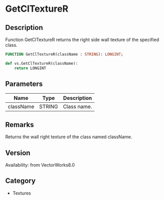 # GetClTextureR

## Description
Function GetClTextureR returns the right side wall texture of the specified class.

```pascal
FUNCTION GetClTextureR(className : STRING): LONGINT;
```

```python
def vs.GetClTextureR(className):
    return LONGINT
```

## Parameters
|Name|Type|Description|
|---|---|---|
|className|STRING|Class name.|

## Remarks
Returns the wall right texture of the class named className.

## Version
Availability: from VectorWorks8.0

## Category
* Textures

